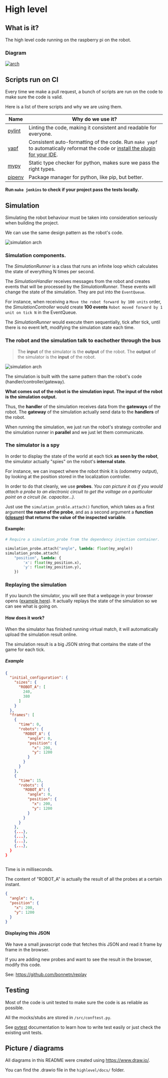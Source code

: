 # High level

## What is it?

The high level code running on the raspberry pi on the robot.

### Diagram

[![arch](https://raw.githubusercontent.com/outech-robotic/hl-flowing-clean-arch/master/highlevel/docs/img/archi_robot.png)](https://raw.githubusercontent.com/outech-robotic/hl-flowing-clean-arch/master/highlevel/docs/img/archi_robot.png)

## Scripts run on CI

Every time we make a pull request, a bunch of scripts are run on the code to make sure the code is valid.

Here is a list of there scripts and why we are using them.


| Name   | Why do we use it? |
| ------ | ---- |
| [pylint](https://www.pylint.org/) | Linting the code, making it consistent and readable for everyone. |
| [yapf](https://github.com/google/yapf)   | Consistent auto-formatting of the code. Run `make yapf` to automatically reformat the code or [install the plugin for your IDE](https://plugins.jetbrains.com/plugin/10960-yapf).|
| [mypy](http://mypy-lang.org/)   | Static type checker for python, makes sure we pass the right types. |
| [pipenv](https://github.com/pypa/pipenv) | Package manager for python, like pip, but better.|
 
 
**Run `make jenkins` to check if your project pass the tests locally.**



## Simulation

Simulating the robot behaviour must be taken into consideration seriously when building the project.

We can use the same design pattern as the robot's code. 

![simulation arch](https://raw.githubusercontent.com/outech-robotic/hl-flowing-clean-arch/master/highlevel/docs/img/simulation.png)

### Simulation components.

The *SimulationRunner* is a class that runs an infinite loop which calculates the state of everything N times per second.

The *SimulationHandler* receives messages from the robot and creates events that will be processed by the *SimulationRunner*. These events will change the state of the simulation. They are put into the `EventQueue`.

For instance, when receiving a `Move the robot forward by 100 units` order, the *SimulationController* would create **100 events** `Robot moved forward by 1 unit on tick N` in the EventQueue.

The *SimulationRunner* would execute them sequentially, tick after tick, until there is no event left, modifying the simulation state each time.

### The robot and the simulation talk to eachother through the bus

> The **input** of the simulator is the **output** of the robot. The **output** of the simulator is the **input** of the robot.

![simulation arch](https://raw.githubusercontent.com/outech-robotic/hl-flowing-clean-arch/master/highlevel/docs/img/simulation_is_independant.png)

The simulation is built with the same pattern than the robot's code (handler/controller/gateway). 

**What comes out of the robot is the simulation input. The input of the robot is the simulation output.**

Thus, the **handler** of the simulation receives data from the **gateways** of the robot. The **gateway** of the simulation actually send data to the **handlers** of the robot.

When running the simulation, we just run the robot's strategy controller and the simulation runner in __parallel__ and we just let them communicate.

### The simulator is a spy

In order to display the state of the world at each tick **as seen by the robot**, the simulator actually "spies" on the robot's **internal state**.

For instance, we can inspect where the robot think it is (odometry output), by looking at the position stored in the localization controller.


In order to do that cleanly, we use **probes**. 
_You can picture it as if you would attach a probe to an electronic circuit to get the voltage on a particular point on a circuit (ie. capacitor...)._

Just use the `simulation_proble.attach()` function, which takes as a first argument **the name of the probe**, and as a second argument a **function ([closure](https://en.wikipedia.org/wiki/Closure_\(computer_programming\))) that returns the value of the inspected variable**.

#### Example:
```python
# Require a simulation_probe from the dependency injection container.

simulation_probe.attach("angle", lambda: float(my_angle))
simulation_probe.attach(
    "position", lambda: {
        'x': float(my_position.x),
        'y': float(my_position.y),
    })
```


### Replaying the simulation 

If you launch the simulator, you will see that a webpage in your browser opens ([example here](https://nicolasbon.net/replay/?replay=https://replay-api.outech.fr/replay/e6f5f9ed-a5c9-40f8-9b98-fca56a0f9a2a)). It actually replays the state of the simulation so we can see what is going on.


#### How does it work?

When the simulator has finished running virtual match, it will automatically upload the simulation result online. 

The simulation result is a big JSON string that contains the state of the game for each tick.

##### Example
```json
{
  "initial_configuration": {
    "sizes": {
      "ROBOT_A": [
        240,
        380
      ]
    }
  },
  "frames": [
    {
      "time": 0,
      "robots": {
        "ROBOT_A": {
          "angle": 0,
          "position": {
            "x": 200,
            "y": 1200
          }
        }
      }
    },
    {
      "time": 15,
      "robots": {
        "ROBOT_A": {
          "angle": 0,
          "position": {
            "x": 200,
            "y": 1200
          }
        }
      }
    },
    {...},
    {...},
    {...},
    {...},
  }
}
    
```

Time is in milliseconds.

The content of "ROBOT_A" is actually the result of all the probes at a certain instant. 
```json
{
  "angle": 0,
  "position": {
    "x": 200,
    "y": 1200
  }
}
```



#### Displaying this JSON

We have a small javascript code that fetches this JSON and read it frame by frame in the browser.

If you are adding new probes and want to see the result in the browser, modify this code.

See: https://github.com/bonnetn/replay

## Testing

Most of the code is unit tested to make sure the code is as reliable as possible.

All the mocks/stubs are stored in `/src/conftest.py`.

See [pytest](https://docs.pytest.org/en/latest/) documentation to learn how to write test easily or just check the existing unit tests. 

## Picture / diagrams

All diagrams in this README were created using https://www.draw.io/.

You can find the .drawio file in the `highlevel/docs/` folder.

